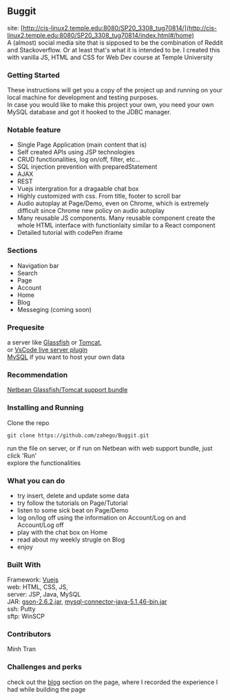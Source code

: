 
## Buggit
site: [http://cis-linux2.temple.edu:8080/SP20_3308_tug70814/](http://cis-linux2.temple.edu:8080/SP20_3308_tug70814/index.html#/home)  
A (almost) social media site that is sipposed to be the combination of Reddit and Stackoverflow. Or at least that's what it is intended to be.
I created this with vanilla JS, HTML and CSS for Web Dev course at Temple University


### Getting Started
These instructions will get you a copy of the project up and running on your local machine for development and testing purposes.  
In case you would like to make this project your own, you need your own MySQL database and got it hooked to the JDBC manager.


### Notable feature
- Single Page Application (main content that is)
- Self created APIs using JSP technologies
- CRUD functionalities, log on/off, filter, etc...
- SQL injection prevention with preparedStatement
- AJAX
- REST
- Vuejs intergration for a dragaable chat box
- Highly customized with css. From title, footer to scroll bar
- Audio autoplay at Page/Demo, even on Chrome, which is extremely difficult since Chrome new policy on audio autoplay
- Many reusable JS components. Many reusable component create the whole HTML interface with functionlaity similar to a React component
- Detailed tutorial with codePen iframe

### Sections
- Navigation bar
- Search 
- Page
- Account
- Home
- Blog
- Messeging (coming soon)


### Prequesite
a server like [Glassfish](https://javaee.github.io/glassfish/) or [Tomcat](http://tomcat.apache.org/),   
or [VsCode live server plugin](https://marketplace.visualstudio.com/items?itemName=ritwickdey.LiveServer)  
[MySQL](https://www.mysql.com/products/workbench/) if you want to host your own data


### Recommendation
[Netbean Glassfish/Tomcat support bundle](https://netbeans.org/downloads/8.2/rc/)


### Installing and Running
Clone the repo
```
git clone https://github.com/zahego/Buggit.git
```
run the file on server, or if run on Netbean with web support bundle, just click 'Run'  
explore the functionalities  


### What you can do
- try insert, delete and update some data  
- try follow the tutorials on Page/Tutorial  
- listen to some sick beat on Page/Demo  
- log on/log off using the information on Account/Log on and Account/Log off  
- play with the chat box on Home  
- read about my weekly strugle on Blog
- enjoy


### Built With
Framework: [Vuejs](https://vuejs.org/)  
web: HTML, CSS, JS,  
server: JSP, Java, MySQL  
JAR: [gson-2.6.2.jar](https://repo1.maven.org/maven2/com/google/code/gson/gson/2.6.2/),
[mysql-connector-java-5.1.46-bin.jar](https://dev.mysql.com/downloads/connector/j/5.1.html)  
ssh: Putty  
sftp: WinSCP


### Contributors
Minh Tran 

### Challenges and perks
check out the [blog](http://cis-linux2.temple.edu:8080/SP20_3308_tug70814/index.html#/blog) section on the page, where I recorded the experience I had while building the page
